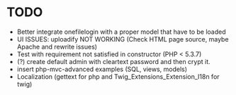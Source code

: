 TODO
====

  - Better integrate onefilelogin with a proper model that have to be loaded
  - UI ISSUES: uploadify NOT WORKING (Check HTML page source, maybe Apache and rewrite issues)
  - Test with requirement not satisfied in constructor (PHP < 5.3.7)
  - (?) create default admin with cleartext password and then crypt it.
  - insert php-mvc-advanced examples (SQL, views, models)
  - Localization (gettext for php and Twig_Extensions_Extension_I18n for twig)